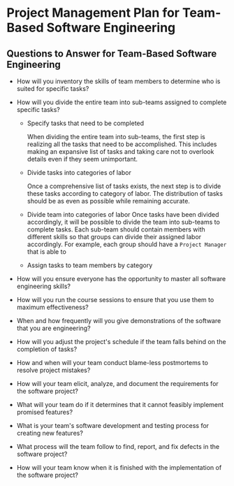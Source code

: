 # Project Management Plan for Team-Based Software Engineering

## Questions to Answer for Team-Based Software Engineering

- How will you inventory the skills of team members to determine who is
  suited for specific tasks?

- How will you divide the entire team into sub-teams assigned to complete
  specific tasks?
  - Specify tasks that need to be completed

    When dividing the entire team into sub-teams, the first step is realizing all
    the tasks that need to be accomplished. This includes making an expansive list
    of tasks and taking care not to overlook details even if they seem unimportant.

  - Divide tasks into categories of labor

    Once a comprehensive list of tasks exists, the next step is to divide these
    tasks according to category of labor. The distribution of tasks should be as
    even as possible while remaining accurate.

  - Divide team into categories of labor
    Once tasks have been divided accordingly, it will be possible to divide the
    team into sub-teams to complete tasks. Each sub-team should contain members
    with different skills so that groups can divide their assigned labor accordingly.
    For example, each group should have a `Project Manager` that is able to 
  - Assign tasks to team members by category
- How will you ensure everyone has the opportunity to master all software
  engineering skills?

- How will you run the course sessions to ensure that you use them
  to maximum effectiveness?

- When and how frequently will you give demonstrations of the software that
  you are engineering?

- How will you adjust the project's schedule if the team falls behind on the
  completion of tasks?

- How and when will your team conduct blame-less postmortems to resolve
  project mistakes?

- How will your team elicit, analyze, and document the requirements for the
  software project?

- What will your team do if it determines that it cannot feasibly implement
  promised features?

- What is your team's software development and testing process for creating
  new features?

- What process will the team follow to find, report, and fix defects in the
  software project?

- How will your team know when it is finished with the implementation of the
  software project?
